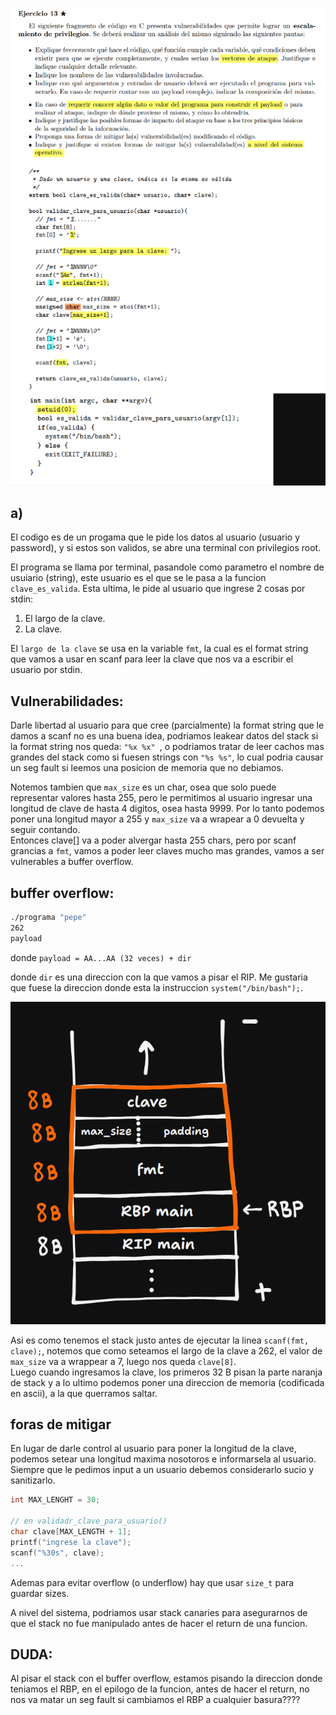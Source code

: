 ![alt text](image.png)

## a)  
El codigo es de un progama que le pide los datos al usuario (usuario y password), y si estos son validos, se abre una terminal con privilegios root.  

El programa se llama por terminal, pasandole como parametro el nombre de usuiario (string), este usuario es el que se le pasa a la funcion
``` clave_es_valida```. Esta ultima, le pide al usuario que ingrese 2 cosas por stdin:
1. El largo de la clave.
2. La clave.

El ```largo de la clave``` se usa en la variable ```fmt```, la cual es el format string que vamos a usar en scanf para leer la clave que nos va a escribir el usuario por stdin.

## Vulnerabilidades:

Darle libertad al usuario para que cree (parcialmente) la format string que le damos a scanf no es una buena idea, podriamos leakear datos del stack si la format string nos queda: ```"%x %x" ```, o podriamos tratar de leer cachos mas grandes del stack como si
fuesen strings con ```"%s %s"```, lo cual podria causar un seg fault si leemos una posicion de memoria que no debiamos.

Notemos tambien que ```max_size``` es un char, osea que solo puede representar valores hasta 255, pero le permitimos al usuario ingresar una longitud de clave de hasta 4 digitos, osea hasta 9999. Por lo tanto podemos poner una longitud mayor a 255 y ```max_size``` va a wrapear a 0 devuelta y seguir contando.  
Entonces clave[] va a poder alvergar hasta 255 chars, pero por scanf grancias a ```fmt```, vamos a poder leer claves mucho mas grandes, vamos a ser vulnerables a buffer overflow.

## buffer overflow:  
```bash
./programa "pepe" 
262
payload
```

donde ```payload = AA...AA (32 veces) + dir```

donde ```dir``` es una direccion con la que vamos a pisar el RIP.
Me gustaria que fuese la direccion donde esta la instruccion ```system("/bin/bash");```.


![alt text](image-1.png)

Asi es como tenemos el stack justo antes de ejecutar la linea ```scanf(fmt, clave);```, notemos que como seteamos el largo de la clave a 262, el valor de ```max_size``` va a wrappear a 7, luego nos queda ```clave[8]```.  
Luego cuando ingresamos la clave, los primeros 32 B pisan la parte naranja de stack y a lo ultimo podemos poner una direccion de memoria (codificada en ascii), a la que querramos saltar.

## foras de mitigar
En lugar de darle control al usuario para poner la longitud de la clave, podemos setear una longitud maxima nosotoros e informarsela al usuario. Siempre que le pedimos input a un usuario debemos considerarlo sucio y sanitizarlo. 

```C
int MAX_LENGHT = 30;

// en validadr_clave_para_usuario()
char clave[MAX_LENGTH + 1];
printf("ingrese la clave");
scanf("%30s", clave);
...

```

Ademas para evitar overflow (o underflow) hay que usar ```size_t``` para guardar sizes.


A nivel del sistema, podriamos usar stack canaries para asegurarnos de que el stack no fue manipulado antes de hacer el return de una funcion.


## DUDA:
Al pisar el stack con el buffer overflow, estamos pisando la direccion donde teniamos el RBP, en el epilogo de la funcion, antes de hacer el return, no nos va matar un seg fault si cambiamos el RBP a cualquier basura????